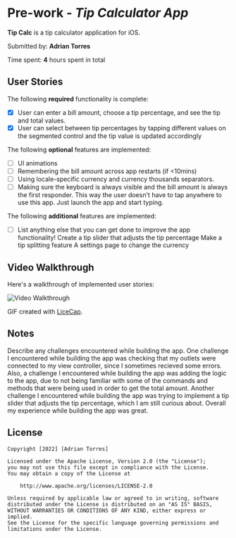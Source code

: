 # Pre-work - *Tip Calculator App*

**Tip Calc** is a tip calculator application for iOS.

Submitted by: **Adrian Torres**

Time spent: **4** hours spent in total

## User Stories

The following **required** functionality is complete:

* [x] User can enter a bill amount, choose a tip percentage, and see the tip and total values.
* [x] User can select between tip percentages by tapping different values on the segmented control and the tip value is updated accordingly

The following **optional** features are implemented:

* [ ] UI animations
* [ ] Remembering the bill amount across app restarts (if <10mins)
* [ ] Using locale-specific currency and currency thousands separators.
* [ ] Making sure the keyboard is always visible and the bill amount is always the first responder. This way the user doesn't have to tap anywhere to use this app. Just launch the app and start typing.

The following **additional** features are implemented:

- [ ] List anything else that you can get done to improve the app functionality!
Create a tip slider that adjusts the tip percentage
Make a tip splitting feature
A settings page to change the currency

## Video Walkthrough

Here's a walkthrough of implemented user stories:

<img src='http://g.recordit.co/WSARlYT7hJ.gif' title='Video Walkthrough' width='' alt='Video Walkthrough' />

GIF created with [LiceCap](http://www.cockos.com/licecap/).

## Notes

Describe any challenges encountered while building the app.
One challenge I encountered while building the app was checking that my outlets were connected to my view controller, since I sometimes recieved some errors. Also, a challenge I encountered while building the app was adding the logic to the app, due to not being familiar with some of the commands and methods that were being used in order to get the total amount. Another challenge I encountered while building the app was trying to implement a tip slider that adjusts the tip percentage, which I am still curious about. Overall my experience while building the app was great.

## License

    Copyright [2022] [Adrian Torres]

    Licensed under the Apache License, Version 2.0 (the "License");
    you may not use this file except in compliance with the License.
    You may obtain a copy of the License at

        http://www.apache.org/licenses/LICENSE-2.0

    Unless required by applicable law or agreed to in writing, software
    distributed under the License is distributed on an "AS IS" BASIS,
    WITHOUT WARRANTIES OR CONDITIONS OF ANY KIND, either express or implied.
    See the License for the specific language governing permissions and
    limitations under the License.
